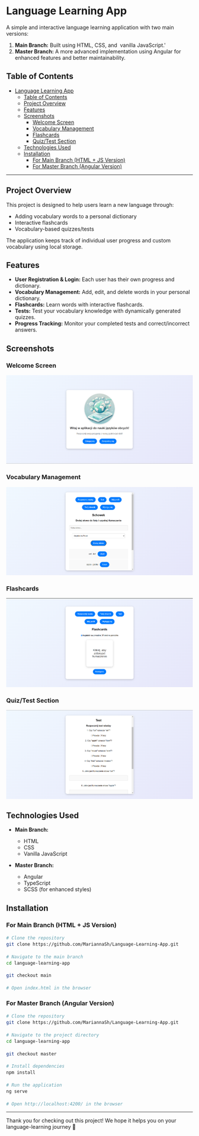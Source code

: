 # Language Learning App

A simple and interactive language learning application with two main versions:

1. **Main Branch:** Built using HTML, CSS, and  vanilla JavaScript.'
2. **Master Branch:** A more advanced implementation using Angular for enhanced features and better maintainability.

## Table of Contents

- [Language Learning App](#language-learning-app)
  - [Table of Contents](#table-of-contents)
  - [Project Overview](#project-overview)
  - [Features](#features)
  - [Screenshots](#screenshots)
    - [Welcome Screen](#welcome-screen)
    - [Vocabulary Management](#vocabulary-management)
    - [Flashcards](#flashcards)
    - [Quiz/Test Section](#quiztest-section)
  - [Technologies Used](#technologies-used)
  - [Installation](#installation)
    - [For Main Branch (HTML + JS Version)](#for-main-branch-html--js-version)
    - [For Master Branch (Angular Version)](#for-master-branch-angular-version)

---

## Project Overview

This project is designed to help users learn a new language through:

- Adding vocabulary words to a personal dictionary
- Interactive flashcards
- Vocabulary-based quizzes/tests

The application keeps track of individual user progress and custom vocabulary using local storage.

## Features

- **User Registration & Login:** Each user has their own progress and dictionary.
- **Vocabulary Management:** Add, edit, and delete words in your personal dictionary.
- **Flashcards:** Learn words with interactive flashcards.
- **Tests:** Test your vocabulary knowledge with dynamically generated quizzes.
- **Progress Tracking:** Monitor your completed tests and correct/incorrect answers.

## Screenshots

### Welcome Screen

![Welcome Screen](./src/assets/screenshots/welcome.png)

### Vocabulary Management

![Vocabulary Management](./src/assets/screenshots/vocabulary.png)

### Flashcards

![Flashcards](./src/assets/screenshots/flashcards.png)

### Quiz/Test Section
![Test](./src/assets/screenshots/test.png)


## Technologies Used

- **Main Branch:**

  - HTML
  - CSS
  - Vanilla JavaScript

- **Master Branch:**

  - Angular
  - TypeScript
  - SCSS (for enhanced styles)

## Installation

### For Main Branch (HTML + JS Version)

```bash
# Clone the repository
git clone https://github.com/MariannaSh/Language-Learning-App.git

# Navigate to the main branch
cd language-learning-app

git checkout main

# Open index.html in the browser
```

### For Master Branch (Angular Version)

```bash
# Clone the repository
git clone https://github.com/MariannaSh/Language-Learning-App.git

# Navigate to the project directory
cd language-learning-app

git checkout master

# Install dependencies
npm install

# Run the application
ng serve

# Open http://localhost:4200/ in the browser
```

---

Thank you for checking out this project! We hope it helps you on your language-learning journey 💝

